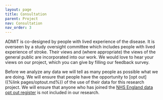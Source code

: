 ```yaml
---
layout: page
title: Consultation
parent: Project
nav: Consultation
nav_order: 3
---
```


ADMIT is co-designed by people with lived experience of the disease. It is overseen by a study oversight committee which includes people with lived experience of stroke. Their views and (where appropriate) the views of the general public are incorporated into our work. We would love to hear your views on our project, which you can give by filling our feedback survey.

Before we analyze any data we will tell as many people as possible what we are doing. We will ensure that people have the opportunity to [opt out]({%link pages/optout.md%}) of the use of their data for this research project. We will ensure that anyone who has joined the [NHS England data opt out register](https://digital.nhs.uk/services/national-data-opt-out) is not included in our research.

